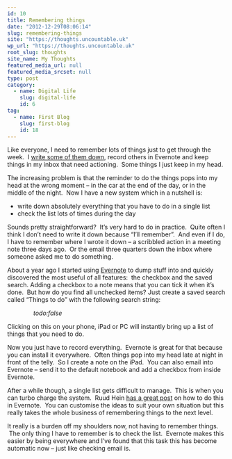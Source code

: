 ```yaml
---
id: 10
title: Remembering things
date: "2012-12-29T08:06:14"
slug: remembering-things
site: "https://thoughts.uncountable.uk"
wp_url: "https://thoughts.uncountable.uk"
root_slug: thoughts
site_name: My Thoughts
featured_media_url: null
featured_media_srcset: null
type: post
category:
  - name: Digital Life
    slug: digital-life
    id: 6
tag:
  - name: First Blog
    slug: first-blog
    id: 18
---
```


<p>Like everyone, I need to remember lots of things just to get through the week.  I <a href="http://justmythoughtsaloud.com/2012/12/27/handwritten-notes-and-evernote/">write some of them down</a>, record others in Evernote and keep things in my inbox that need actioning.  Some things I just keep in my head.</p>
<p>The increasing problem is that the reminder to do the things pops into my head at the wrong moment &#8211; in the car at the end of the day, or in the middle of the night.  Now I have a new system which in a nutshell is:</p>
<ul>
<li>write down absolutely everything that you have to do in a single list</li>
<li>check the list lots of times during the day</li>
</ul>
<p>Sounds pretty straightforward?  It&#8217;s very hard to do in practice.  Quite often I think I don&#8217;t need to write it down because &#8220;I&#8217;ll remember&#8221;.  And even if I do, I have to remember where I wrote it down &#8211; a scribbled action in a meeting note three days ago.  Or the email three quarters down the inbox where someone asked me to do something.</p>
<p>About a year ago I started using <a href="http://evernote.com">Evernote</a> to dump stuff into and quickly discovered the most useful of all features:  the checkbox and the saved search. Adding a checkbox to a note means that you can tick it when it&#8217;s done.  But how do you find all unchecked items? Just create a saved search called &#8220;Things to do&#8221; with the following search string:</p>
<p style="padding-left:60px;"><em>todo:false</em></p>
<p>Clicking on this on your phone, iPad or PC will instantly bring up a list of things that you need to do.</p>
<p>Now you just have to record everything.  Evernote is great for that because you can install it everywhere.  Often things pop into my head late at night in front of the telly.  So I create a note on the iPad.  You can also email into Evernote &#8211; send it to the default notebook and add a checkbox from inside Evernote.</p>
<p>After a while though, a single list gets difficult to manage.  This is when you can turbo charge the system.  Ruud Hein <a href="http://ruudhein.com/evernote-gtd">has a great post</a> on how to do this in Evernote.  You can customise the ideas to suit your own situation but this really takes the whole business of remembering things to the next level.</p>
<p>It really is a burden off my shoulders now, not having to remember things.  The only thing I have to remember is to check the list.  Evernote makes this easier by being everywhere and I&#8217;ve found that this task this has become automatic now &#8211; just like checking email is.</p>
